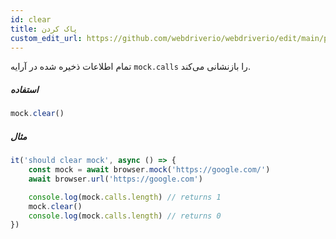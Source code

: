 ```yaml
---
id: clear
title: پاک کردن
custom_edit_url: https://github.com/webdriverio/webdriverio/edit/main/packages/webdriverio/src/commands/mock/clear.ts
---
```


تمام اطلاعات ذخیره شده در آرایه `mock.calls` را بازنشانی می‌کند.

##### استفاده

```js
mock.clear()
```

##### مثال

```js title="clear.js"
it('should clear mock', async () => {
    const mock = await browser.mock('https://google.com/')
    await browser.url('https://google.com')

    console.log(mock.calls.length) // returns 1
    mock.clear()
    console.log(mock.calls.length) // returns 0
})
```